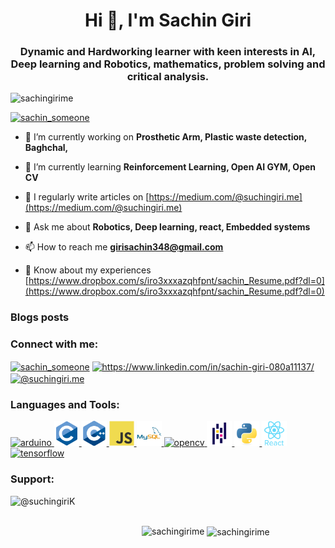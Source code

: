 <h1 align="center">Hi 👋, I'm Sachin Giri</h1>
<h3 align="center">Dynamic and Hardworking learner with keen interests in AI, Deep learning and Robotics, mathematics, problem solving and critical analysis.</h3>

<p align="left"> <img src="https://komarev.com/ghpvc/?username=sachingirime&label=Profile%20views&color=0e75b6&style=flat" alt="sachingirime" /> </p>

<p align="left"> <a href="https://twitter.com/sachin_someone" target="blank"><img src="https://img.shields.io/twitter/follow/sachin_someone?logo=twitter&style=for-the-badge" alt="sachin_someone" /></a> </p>

- 🔭 I’m currently working on **Prosthetic Arm, Plastic waste detection, Baghchal,**

- 🌱 I’m currently learning **Reinforcement Learning, Open AI GYM, Open CV**

- 📝 I regularly write articles on [https://medium.com/@suchingiri.me](https://medium.com/@suchingiri.me)

- 💬 Ask me about **Robotics, Deep learning, react, Embedded systems**

- 📫 How to reach me **girisachin348@gmail.com**

- 📄 Know about my experiences [https://www.dropbox.com/s/iro3xxxazqhfpnt/sachin_Resume.pdf?dl=0](https://www.dropbox.com/s/iro3xxxazqhfpnt/sachin_Resume.pdf?dl=0)

### Blogs posts
<!-- BLOG-POST-LIST:START -->
<!-- BLOG-POST-LIST:END -->

<h3 align="left">Connect with me:</h3>
<p align="left">
<a href="https://twitter.com/sachin_someone" target="blank"><img align="center" src="https://raw.githubusercontent.com/rahuldkjain/github-profile-readme-generator/master/src/images/icons/Social/twitter.svg" alt="sachin_someone" height="30" width="40" /></a>
<a href="https://linkedin.com/in/https://www.linkedin.com/in/sachin-giri-080a11137/" target="blank"><img align="center" src="https://raw.githubusercontent.com/rahuldkjain/github-profile-readme-generator/master/src/images/icons/Social/linked-in-alt.svg" alt="https://www.linkedin.com/in/sachin-giri-080a11137/" height="30" width="40" /></a>
<a href="https://medium.com/@suchingiri.me" target="blank"><img align="center" src="https://raw.githubusercontent.com/rahuldkjain/github-profile-readme-generator/master/src/images/icons/Social/medium.svg" alt="@suchingiri.me" height="30" width="40" /></a>
</p>

<h3 align="left">Languages and Tools:</h3>
<p align="left"> <a href="https://www.arduino.cc/" target="_blank" rel="noreferrer"> <img src="https://cdn.worldvectorlogo.com/logos/arduino-1.svg" alt="arduino" width="40" height="40"/> </a> <a href="https://www.cprogramming.com/" target="_blank" rel="noreferrer"> <img src="https://raw.githubusercontent.com/devicons/devicon/master/icons/c/c-original.svg" alt="c" width="40" height="40"/> </a> <a href="https://www.w3schools.com/cpp/" target="_blank" rel="noreferrer"> <img src="https://raw.githubusercontent.com/devicons/devicon/master/icons/cplusplus/cplusplus-original.svg" alt="cplusplus" width="40" height="40"/> </a> <a href="https://developer.mozilla.org/en-US/docs/Web/JavaScript" target="_blank" rel="noreferrer"> <img src="https://raw.githubusercontent.com/devicons/devicon/master/icons/javascript/javascript-original.svg" alt="javascript" width="40" height="40"/> </a> <a href="https://www.mysql.com/" target="_blank" rel="noreferrer"> <img src="https://raw.githubusercontent.com/devicons/devicon/master/icons/mysql/mysql-original-wordmark.svg" alt="mysql" width="40" height="40"/> </a> <a href="https://opencv.org/" target="_blank" rel="noreferrer"> <img src="https://www.vectorlogo.zone/logos/opencv/opencv-icon.svg" alt="opencv" width="40" height="40"/> </a> <a href="https://pandas.pydata.org/" target="_blank" rel="noreferrer"> <img src="https://raw.githubusercontent.com/devicons/devicon/2ae2a900d2f041da66e950e4d48052658d850630/icons/pandas/pandas-original.svg" alt="pandas" width="40" height="40"/> </a> <a href="https://www.python.org" target="_blank" rel="noreferrer"> <img src="https://raw.githubusercontent.com/devicons/devicon/master/icons/python/python-original.svg" alt="python" width="40" height="40"/> </a> <a href="https://reactjs.org/" target="_blank" rel="noreferrer"> <img src="https://raw.githubusercontent.com/devicons/devicon/master/icons/react/react-original-wordmark.svg" alt="react" width="40" height="40"/> </a> <a href="https://www.tensorflow.org" target="_blank" rel="noreferrer"> <img src="https://www.vectorlogo.zone/logos/tensorflow/tensorflow-icon.svg" alt="tensorflow" width="40" height="40"/> </a> </p>


<h3 align="left">Support:</h3>
<p><a href="https://www.buymeacoffee.com/@suchingiriK"> <img align="left" src="https://cdn.buymeacoffee.com/buttons/v2/default-yellow.png" height="50" width="210" alt="@suchingiriK" /></a></p><br><br>


<p><img align="left" src="https://github-readme-stats.vercel.app/api/top-langs?username=sachingirime&show_icons=true&locale=en&layout=compact" alt="sachingirime" /></p>

<p>&nbsp;<img align="center" src="https://github-readme-stats.vercel.app/api?username=sachingirime&show_icons=true&locale=en" alt="sachingirime" /></p>

